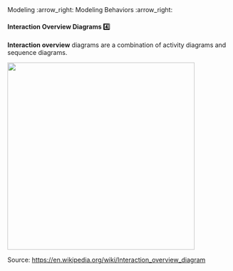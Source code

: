 <link rel="stylesheet" href="{{baseUrl}}/css/textbook.css">

<div class="website-content">

<div id="path">Modeling :arrow_right: Modeling Behaviors :arrow_right:</div>

<div id="title">

#### Interaction Overview Diagrams :four:

</div>

<div id="body">

**Interaction overview** diagrams are a combination of activity diagrams and sequence diagrams.

<img src="{{baseUrl}}/modeling/modelingBehaviors/interactionOverviewDiagrams/images/diagram.png" height="420" />
<p/>

Source: https://en.wikipedia.org/wiki/Interaction_overview_diagram

</div>

<div id="extras">
<div>

</div>

